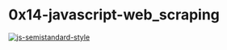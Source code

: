 # 0x14-javascript-web_scraping

[![js-semistandard-style](https://raw.githubusercontent.com/standard/semistandard/master/badge.svg)](https://github.com/standard/semistandard)